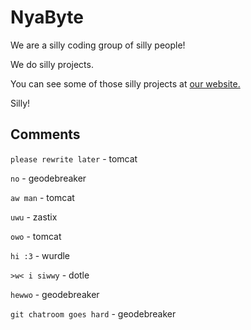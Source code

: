 # NyaByte

We are a silly coding group of silly people!

We do silly projects.

You can see some of those silly projects at [our website.](https://nyabyte.dev/)

Silly!

## Comments

`please rewrite later` - tomcat

`no` - geodebreaker

`aw man` - tomcat

`uwu` - zastix

`owo` - tomcat

`hi :3` - wurdle

`>w< i siwwy` - dotle

`hewwo` - geodebreaker

`git chatroom goes hard` - geodebreaker
